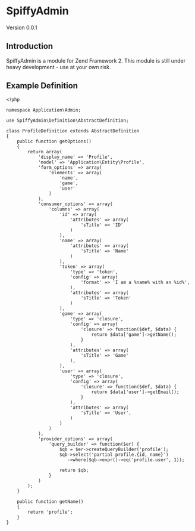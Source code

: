 SpiffyAdmin
========
Version 0.0.1

Introduction
------------
SpiffyAdmin is a module for Zend Framework 2. This module is still under heavy development - use at 
your own risk.

Example Definition
------------------
    <?php

    namespace Application\Admin;

    use SpiffyAdmin\Definition\AbstractDefinition;

    class ProfileDefinition extends AbstractDefinition
    {
        public function getOptions()
        {
            return array(
                'display_name' => 'Profile',
                'model' => 'Application\Entity\Profile',
                'form_options' => array(
                    'elements' => array(
                        'name',
                        'game',
                        'user'
                    )
                ),
                'consumer_options' => array(
                    'columns' => array(
                        'id' => array(
                            'attributes' => array(
                                'sTitle' => 'ID'
                            )
                        ),
                        'name' => array(
                            'attributes' => array(
                                'sTitle' => 'Name'
                            )
                        ),
                        'token' => array(
                            'type' => 'token',
                            'config' => array(
                                'format' => 'I am a %name% with an %id%',
                            ),
                            'attributes' => array(
                                'sTitle' => 'Token'
                            )
                        ),
                        'game' => array(
                            'type' => 'closure',
                            'config' => array(
                                'closure' => function($def, $data) {
                                    return $data['game']->getName();
                                }
                            ),
                            'attributes' => array(
                                'sTitle' => 'Game'
                            ),
                        ),
                        'user' => array(
                            'type' => 'closure',
                            'config' => array(
                                'closure' => function($def, $data) {
                                    return $data['user']->getEmail();
                                }
                            ),
                            'attributes' => array(
                                'sTitle' => 'User',
                            )
                        )
                    )
                ),
                'provider_options' => array(
                    'query_builder' => function($er) {
                        $qb = $er->createQueryBuilder('profile');
                        $qb->select('partial profile.{id, name}')
                           ->where($qb->expr()->eq('profile.user', 1));

                        return $qb;
                    }
                )
            );
        }

        public function getName()
        {
            return 'profile';
        }
    }

